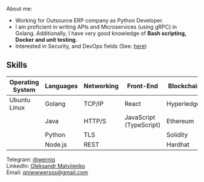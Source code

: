 
About me:
- Working for Outsource ERP company as Python Developer.
- I am proficient in writing APIs and Microservices (using gRPC) in Golang. Additionally, I have very good knowledge of <b> Bash scripting, Docker and unit testing. </b>
- Interested in Security, and DevOps fields (See: <a href="https://github.com/werniq/qni-tools" >here</a>)


## Skills
| Operating System | Languages | Networking | Front-End | Blockchain | Deployment |
|------------------|-----------|------------|-----------|----------|------------|
| Ubuntu Linux     | Golang    | TCP/IP     | React     | Hyperledger | Heroku     |
|                  | Java      | HTTP/S     | JavaScript (TypeScript) | Ethereum | AWS        |
|                  | Python    | TLS        |           | Solidity |            |
|                  | Node.js   | REST       |           | Hardhat  |         |

Telegram: <a href="https://t.me/usioa"> @werniq </a> <br>
LinkedIn: <a href="https://www.linkedin.com/in/oleksandr-matviienko-4a7b16248/"> Oleksandr Matviienko </a> <br>
Email: <a href="mailto:qniwwwersss@gmail.com"> qniwwwersss@gmail.com </a> <br>

